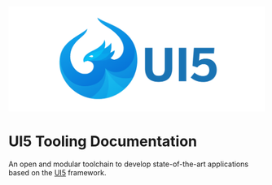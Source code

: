 ![UI5 logo](images/UI5_logo_wide.png)

# UI5 Tooling Documentation

An open and modular toolchain to develop state-of-the-art applications based on the [UI5](https://ui5.sap.com) framework.
